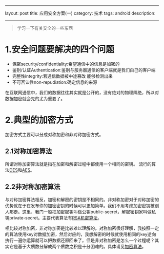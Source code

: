 ﻿---

layout: post
title: 应用安全方案(一)
category: 技术
tags: android
description:  

---


> 学习一下有关安全的一些东西

# 1.安全问题要解决的四个问题

- 保密security/confidentiality:希望通信中的信息是加密的
- 鉴别/认证Authentication:鉴别与服务器通信的客户端就是我们自己的客户端
- 完整性integrity:若通信数据被中途篡改 能够检测出来
- 不可否认性non-repudiation:确定信息的来源

在互联网通信中，我们的数据往往其实就是公开的，没有绝对的物理隔绝，所以对数据加密就会先的尤为重要了。

# 2.典型的加密方式

加密方式主要可以分成对称加密和非对称加密方式。

## 2.1对称加密算法

所谓对称加密算法就是指在加密和解密过程中都使用一个相同的密钥。
流行的算法[DES](http://baike.baidu.com/item/DES)和[AES](https://zh.wikipedia.org/wiki/%E9%AB%98%E7%BA%A7%E5%8A%A0%E5%AF%86%E6%A0%87%E5%87%86)。

## 2.2非对称加密算法

与对称加密算法相反，加密和解密的密钥是不相同的。非对称加密对于对称加密的优势就在于在发布你的加密密钥的时候可以更加简单。我们不用考虑加密密钥被别人那走。这里，我门一般把加密密钥叫做公钥public-secret，解密密钥家叫做私钥private-secret。主要代表算法有[RSA机密算法](https://zh.wikipedia.org/wiki/RSA%E5%8A%A0%E5%AF%86%E6%BC%94%E7%AE%97%E6%B3%95)。

相比较对称加密，非对称加密是比较难以理解的。对称加密很好理解，我按照一定的算法使用key对数据加密，然后对应的，我想解密的时候就使用相同的key逆向执行一遍你运算就可以把数据还原回来了。但是非对称加密是怎么一个过程呢？其实它是基于大质数分解成两个质数之积是十分困难的。具体请见[加密算法](https://zh.wikipedia.org/wiki/RSA%E5%8A%A0%E5%AF%86%E6%BC%94%E7%AE%97%E6%B3%95#.E5.85.AC.E9.92.A5.E4.B8.8E.E7.A7.81.E9.92.A5.E7.9A.84.E4.BA.A7.E7.94.9F)。
